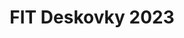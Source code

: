 ---
title: "FIT Deskovky 2023"
layout: post
categories:
  - Deskovky
  - Akce
tags:
  - Deskovky
  - Akce
img: "/assets/images/post/fit-deskovky-23.jpg"
---